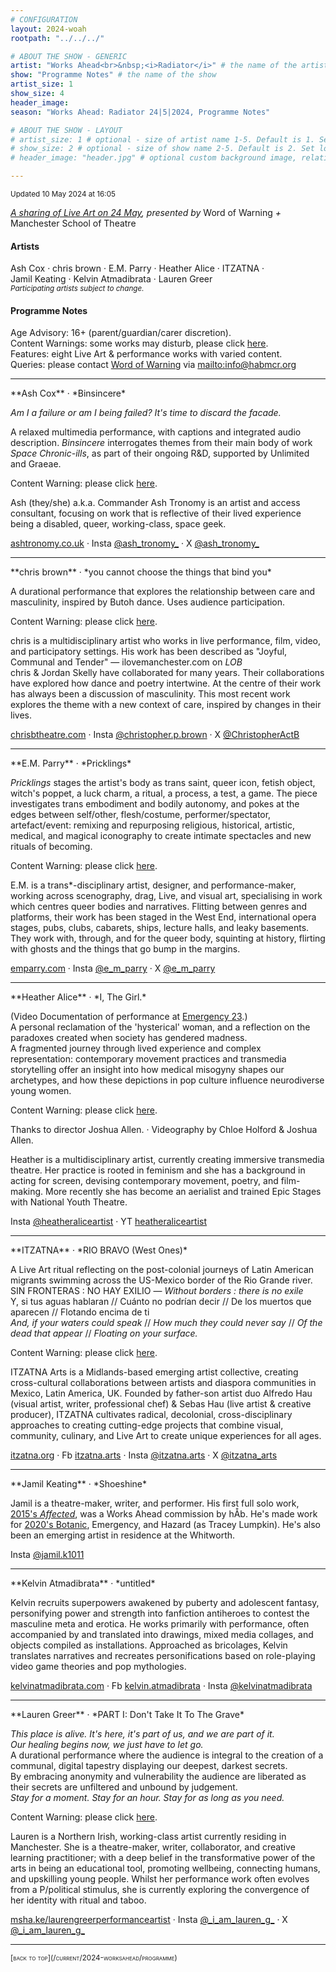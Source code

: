 ```yaml
---
# CONFIGURATION
layout: 2024-woah
rootpath: "../../../"

# ABOUT THE SHOW - GENERIC
artist: "Works Ahead<br>&nbsp;<i>Radiator</i>" # the name of the artist or company
show: "Programme Notes" # the name of the show
artist_size: 1
show_size: 4
header_image:  
season: "Works Ahead: Radiator 24|5|2024, Programme Notes"

# ABOUT THE SHOW - LAYOUT
# artist_size: 1 # optional - size of artist name 1-5. Default is 1. Set longer names to lower values
# show_size: 2 # optional - size of show name 2-5. Default is 2. Set longer names to lower values
# header_image: "header.jpg" # optional custom background image, relative to current page

---
```

<small>Updated 10 May 2024 at 16:05</small>         
        
*[A sharing of Live Art on 24 May](/current/2024-worksahead), presented by* Word of Warning *+* Manchester School of Theatre         
         
#### Artists         
Ash&nbsp;Cox&nbsp;· chris&nbsp;brown&nbsp;· E.M.&nbsp;Parry&nbsp;· Heather&nbsp;Alice&nbsp;· ITZATNA&nbsp;· Jamil&nbsp;Keating&nbsp;· Kelvin&nbsp;Atmadibrata&nbsp;· Lauren&nbsp;Greer<br><small>*Participating artists subject to change.*</small>         
        
#### Programme Notes         
Age Advisory: 16+ (parent/guardian/carer discretion).<br>Content Warnings: some works may disturb, please click [here](/warnings).<br>Features: eight Live Art & performance works with varied content.<br>Queries: please contact [Word of Warning](/) via <mailto:info@habmcr.org>         
<hr>         
**Ash Cox** · *Binsincere*          
         
*Am I a failure or am I being failed? It's time to discard the facade.*          
         
A relaxed multimedia performance, with captions and integrated audio description. *Binsincere* interrogates themes from their main body of work *Space Chronic-ills*, as part of their ongoing R&D, supported by Unlimited and Graeae.          
          
Content Warning: please click [here](/warnings).         
         
Ash (they/she) a.k.a. Commander Ash Tronomy is an artist and access consultant, focusing on work that is reflective of their lived experience being a disabled, queer, working-class, space geek.          
         
<a href="https://ashtronomy.co.uk" target="_blank">ashtronomy.co.uk</a> · Insta <a href="https://instagram.com/ash_tronomy_" target="_blank">@ash_tronomy_</a> · X <a href="https://twitter.com/ash_tronomy_" target="_blank">@ash_tronomy_</a>         
<hr>          
**chris brown** · *you cannot choose the things that bind you*         
         
A durational performance that explores the relationship between care and masculinity, inspired by Butoh dance. Uses audience participation.          
          
Content Warning: please click [here](/warnings).         
         
chris is a multidisciplinary artist who works in live performance, film, video, and participatory settings. His work has been described as "Joyful, Communal and Tender" — ilovemanchester.com on *LOB*<br>chris & Jordan Skelly have collaborated for many years. Their collaborations have explored how dance and poetry intertwine. At the centre of their work has always been a discussion of masculinity. This most recent work explores the theme with a new context of care, inspired by changes in their lives.         
         
<a href="https://chrisbtheatre.com" target="_blank">chrisbtheatre.com</a> · Insta <a href="https://instagram.com/christopher.p.brown" target="_blank">@christopher.p.brown</a> · X <a href="https://twitter.com/ChristopherActB" target="_blank">@ChristopherActB</a>         
<hr>          
**E.M. Parry** · *Pricklings*          
         
*Pricklings* stages the artist's body as trans saint, queer icon, fetish object, witch's poppet, a luck charm, a ritual, a process, a test, a game. The piece investigates trans embodiment and bodily autonomy, and pokes at the edges between self/other, flesh/costume, performer/spectator, artefact/event: remixing and repurposing religious, historical, artistic, medical, and magical iconography to create intimate spectacles and new rituals of becoming.          
         
Content Warning: please click [here](/warnings).         
         
E.M. is a trans\*-disciplinary artist, designer, and performance-maker, working across scenography, drag, Live, and visual art, specialising in work which centres queer bodies and narratives. Flitting between genres and platforms, their work has been staged in the West End, international opera stages, pubs, clubs, cabarets, ships, lecture halls, and leaky basements. They work with, through, and for the queer body, squinting at history, flirting with ghosts and the things that go bump in the margins.          
         
<a href="https://emparry.com" target="_blank">emparry.com</a> · Insta <a href="https://instagram.com/e_m_parry" target="_blank">@e\_m\_parry</a> · X <a href="https://twitter.com/e_m_parry" target="_blank">@e\_m\_parry</a>         
<hr>         
**Heather Alice** · *I, The Girl.*         
         
(Video Documentation of performance at [Emergency 23](/archive/2023-emergency/evening).)<br>A personal reclamation of the 'hysterical' woman, and a reflection on the paradoxes created when society has gendered madness.<br>A fragmented journey through lived experience and complex representation: contemporary movement practices and transmedia storytelling offer an insight into how medical misogyny shapes our archetypes, and how these depictions in pop culture influence neurodiverse young women.         
         
Content Warning: please click [here](/warnings).         
         
Thanks to director Joshua Allen. · Videography by Chloe Holford & Joshua Allen.         
         
Heather is a multidisciplinary artist, currently creating immersive transmedia theatre. Her practice is rooted in feminism and she has a background in acting for screen, devising contemporary movement, poetry, and film-making. More recently she has become an aerialist and trained Epic Stages with National Youth Theatre.         
         
Insta <a href="https://instagram.com/heatheraliceartist" target="_blank">@heatheraliceartist</a> · YT <a href="https://youtube.com/@heatheraliceartist" target="_blank">heatheraliceartist</a>        
<hr>         
**ITZATNA** · *RIO BRAVO (West Ones)*         
         
A Live Art ritual reflecting on the post-colonial journeys of Latin American migrants swimming across the US-Mexico border of the Rio Grande river.<br>SIN FRONTERAS : NO HAY EXILIO — *Without borders : there is no exile*<br>Y, si tus aguas hablaran // Cuánto no podrían decir // De los muertos que aparecen // Flotando encima de ti<br>*And, if your waters could speak* // *How much they could never say* // *Of the dead that appear* // *Floating on your surface.*          
          
Content Warning: please click [here](/warnings).         
         
ITZATNA Arts is a Midlands-based emerging artist collective, creating cross-cultural collaborations between artists and diaspora communities in Mexico, Latin America, UK. Founded by father-son artist duo Alfredo Hau (visual artist, writer, professional chef) & Sebas Hau (live artist & creative producer), ITZATNA cultivates radical, decolonial, cross-disciplinary approaches to creating cutting-edge projects that combine visual, community, culinary, and Live Art to create unique experiences for all ages.          
         
<a href="https://itzatna.org" target="_blank">itzatna.org</a> · Fb <a href="https://facebook.com/itzatna.arts" target="_blank">itzatna.arts</a> · Insta <a href="https://instagram.com/itzatna.arts" target="_blank">@itzatna.arts</a> · X <a href="https://twitter.com/itzatna_arts" target="_blank">@itzatna\_arts</a>         
<hr>         
**Jamil Keating** · *Shoeshine*         
         
Jamil is a theatre-maker, writer, and performer. His first full solo work, [2015's *Affected*](/archive/2015-worksahead/keating), was a Works Ahead commission by hÅb. He's made work for [2020's Botanic](/archive/2020-autumnwinter/botanic), Emergency, and Hazard (as Tracey Lumpkin). He's also been an emerging artist in residence at the Whitworth.         
         
Insta <a href="https://instagram.com/jamil.k1011" target="_blank">@jamil.k1011</a>         
<hr>         
**Kelvin Atmadibrata** · *untitled*         
         
Kelvin recruits superpowers awakened by puberty and adolescent fantasy, personifying power and strength into fanfiction antiheroes to contest the masculine meta and erotica. He works primarily with performance, often accompanied by and translated into drawings, mixed media collages, and objects compiled as installations. Approached as bricolages, Kelvin translates narratives and recreates personifications based on role-playing video game theories and pop mythologies.         
         
<a href="https://kelvinatmadibrata.com" target="_blank">kelvinatmadibrata.com</a> · Fb <a href="https://facebook.com/kelvin.atmadibrata" target="_blank">kelvin.atmadibrata</a> · Insta <a href="https://instagram.com/kelvinatmadibrata" target="_blank">@kelvinatmadibrata</a>         
<hr>        
**Lauren Greer** · *PART I: Don't Take It To The Grave*        
        
*This place is alive. It's here, it's part of us, and we are part of it.<br>Our healing begins now, we just have to let go.*<br>A durational performance where the audience is integral to the creation of a communal, digital tapestry displaying our deepest, darkest secrets.<br>By embracing anonymity and vulnerability the audience are liberated as their secrets are unfiltered and unbound by judgement.<br>*Stay for a moment. Stay for an hour. Stay for as long as you need.*         
         
Content Warning: please click [here](/warnings).         
         
Lauren is a Northern Irish, working-class artist currently residing in Manchester. She is a theatre-maker, writer, collaborator, and creative learning practitioner; with a deep belief in the transformative power of the arts in being an educational tool, promoting wellbeing, connecting humans, and  upskilling young people. Whilst her performance work often evolves from a P/political stimulus, she is currently exploring the convergence of her identity with ritual and taboo.        
        
<a href="https://msha.ke/laurengreerperformanceartist" target="_blank">msha.ke/laurengreerperformanceartist</a> · Insta <a href="https://instagram.com/_i_am_lauren_g_" target="_blank">@\_i\_am\_lauren\_g\_</a> · X <a href="https://twitter.com/_i_am_lauren_g_" target="_blank">@\_i\_am\_lauren\_g\_</a>          
<hr>         
<small><span style='font-variant: small-caps'>[back to top](/current/2024-worksahead/programme)</span></small>
